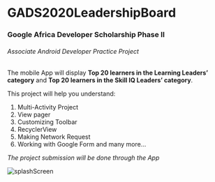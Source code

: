 # GADS2020LeadershipBoard
### Google Africa Developer Scholarship Phase II

###### Associate Android Developer Practice Project

The mobile App will display **Top 20 learners in the Learning Leaders’ category** and **Top 20 learners
in the Skill IQ Leaders’ category**.

This project will help you understand:
1. Multi-Activity Project
2. View pager
3. Customizing Toolbar
4. RecyclerView
5. Making Network Request
6. Working with Google Form and many more...

*The project submission will be done through the App*

![splashScreen](https://github.com/sallyjayz/GADS2020LeadershipBoard/tree/master/screenshots/Screenshot_1.png)
